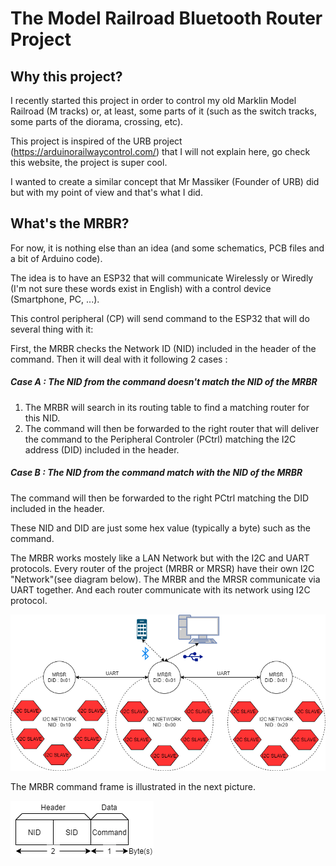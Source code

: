 # The Model Railroad Bluetooth Router Project

## Why this project?
I recently started this project in order to control my old Marklin Model Railroad (M tracks) or, at least, some parts of it (such as the switch tracks, some parts of the diorama, crossing, etc).

This project is inspired of the URB project (https://arduinorailwaycontrol.com/) that I will not explain here, go check this website, the project is super cool.

I wanted to create a similar concept that Mr Massiker (Founder of URB) did but with my point of view and that's what I did.

## What's the MRBR?
For now, it is nothing else than an idea (and some schematics, PCB files and a bit of Arduino code).

The idea is to have an ESP32 that will communicate Wirelessly or Wiredly (I'm not sure these words exist in English) with a control device (Smartphone, PC, ...).

This control peripheral (CP) will send command to the ESP32 that will do several thing with it:

First, the MRBR checks the Network ID (NID) included in the header of the command.
Then it will deal with it following 2 cases :

##### Case A : The NID from the command doesn't match the NID of the MRBR
1. The MRBR will search in its routing table to find a matching router for this NID.
2. The command will then be forwarded to the right router that will deliver the command to the Peripheral Controler (PCtrl) matching the I2C address (DID) included in the header.

##### Case B : The NID from the command match with the NID of the MRBR
The command will then be forwarded to the right PCtrl matching the DID included in the header.

These NID and DID are just some hex value (typically a byte) such as the command.

The MRBR works mostely like a LAN Network but with the I2C and UART protocols. Every router of the project (MRBR or MRSR) have their own I2C "Network"(see diagram below). The MRBR and the MRSR communicate via UART together. And each router communicate with its network using I2C protocol.

![Block diagram of the project](block_diagram.png)

The MRBR command frame is illustrated in the next picture.

![Typical MRBR I2C frame](MRBR_frame.png)
